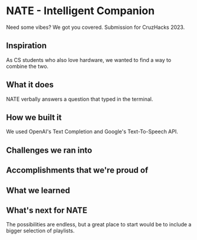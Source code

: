 # NATE - Intelligent Companion
Need some vibes? We got you covered. Submission for CruzHacks 2023.

## Inspiration
As CS students who also love hardware, we wanted to find a way to combine the two. 

## What it does
NATE verbally answers a question that typed in the terminal.

## How we built it
We used OpenAI's Text Completion and Google's Text-To-Speech API.

## Challenges we ran into


## Accomplishments that we're proud of


## What we learned


## What's next for NATE
The possibilities are endless, but a great place to start would be to include a bigger selection of playlists.

